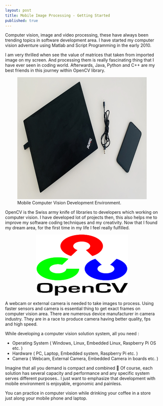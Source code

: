 ```yaml
---
layout: post
title: Mobile Image Processing - Getting Started
published: true
---
```


Computer vision, image and video processing, these have always been trending topics in software development area. I have started my computer vision adventure using Matlab and Script Programming in the early 2010. 

I am very thrilled when see the value of matrices that taken from imported image on my screen. And processing them is really fascinating thing that I have ever seen in coding world. Afterwards, Java, Python and C++ are my best friends in this journey within OpenCV library. 


<p align="center">
  <figure>
  <img  width="800" height="400" alt='Computer Vision Development Environment' src='/images/mip-getting-started/laptopandmobilephone.jpeg'/>
   <figcaption>Mobile Computer Vision Development Environment.</figcaption>
  </figure>
</p>
 


OpenCV is the Swiss army knife of libraries to developers which working on computer vision. I have developed lot of projects then, this also helps me to improve my software coding techniques and my creativity. Now that I found my dream area, for the first time in my life I feel really fulfilled.

<p align="center">
  <img  width="300" height="200" alt='Computer Vision Development Environment' src='/images/mip-getting-started/OpenCV_Logo_with_text_svg_version.svg'/>
</p>

A webcam or external camera is needed to take images to process. Using faster sensors and camera is essential thing to get exact frames on computer vision area. There are numerous device manufacturer in camera industry. They are in a race to produce camera having better quality, fps and high speed. 

While developing a computer vision solution system, all you need : 

- Operating System ( Windows, Linux, Embedded Linux, Raspberry Pi OS etc. )
- Hardware ( PC, Laptop, Embedded system, Raspberry Pi etc. )
- Camera ( Webcam, External Camera, Embedded Camera in boards etc. )

Imagine that all you demand is compact and combined 🙂 Of course, each solution has several capacity and performance and any specific system serves different purposes.. I just want to emphasize that development with mobile environment is enjoyable, ergonomic and painless. 

You can practice in computer vision while drinking your coffee in a store just along your mobile phone and laptop.
